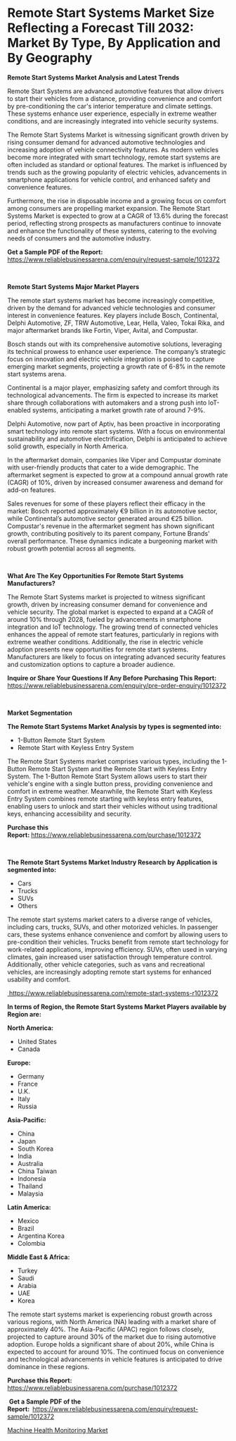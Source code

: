 <p><h1>Remote Start Systems Market Size Reflecting a Forecast Till 2032: Market By Type, By Application and By Geography</h1></p><p><strong>Remote Start Systems Market Analysis and Latest Trends</strong></p>
<p><p>Remote Start Systems are advanced automotive features that allow drivers to start their vehicles from a distance, providing convenience and comfort by pre-conditioning the car's interior temperature and climate settings. These systems enhance user experience, especially in extreme weather conditions, and are increasingly integrated into vehicle security systems.</p><p>The Remote Start Systems Market is witnessing significant growth driven by rising consumer demand for advanced automotive technologies and increasing adoption of vehicle connectivity features. As modern vehicles become more integrated with smart technology, remote start systems are often included as standard or optional features. The market is influenced by trends such as the growing popularity of electric vehicles, advancements in smartphone applications for vehicle control, and enhanced safety and convenience features.</p><p>Furthermore, the rise in disposable income and a growing focus on comfort among consumers are propelling market expansion. The Remote Start Systems Market is expected to grow at a CAGR of 13.6% during the forecast period, reflecting strong prospects as manufacturers continue to innovate and enhance the functionality of these systems, catering to the evolving needs of consumers and the automotive industry.</p></p>
<p><strong>Get a Sample PDF of the Report:&nbsp;</strong> <a href="https://www.reliablebusinessarena.com/enquiry/request-sample/1012372?utm_campaign=2195&utm_medium=2&utm_source=Github&utm_content=ia&utm_term=06032025&utm_id=remote-start-systems">https://www.reliablebusinessarena.com/enquiry/request-sample/1012372</a></p>
<p>&nbsp;</p>
<p><strong>Remote Start Systems Major Market Players</strong></p>
<p><p>The remote start systems market has become increasingly competitive, driven by the demand for advanced vehicle technologies and consumer interest in convenience features. Key players include Bosch, Continental, Delphi Automotive, ZF, TRW Automotive, Lear, Hella, Valeo, Tokai Rika, and major aftermarket brands like Fortin, Viper, Avital, and Compustar.</p><p>Bosch stands out with its comprehensive automotive solutions, leveraging its technical prowess to enhance user experience. The company’s strategic focus on innovation and electric vehicle integration is poised to capture emerging market segments, projecting a growth rate of 6-8% in the remote start systems arena.</p><p>Continental is a major player, emphasizing safety and comfort through its technological advancements. The firm is expected to increase its market share through collaborations with automakers and a strong push into IoT-enabled systems, anticipating a market growth rate of around 7-9%.</p><p>Delphi Automotive, now part of Aptiv, has been proactive in incorporating smart technology into remote start systems. With a focus on environmental sustainability and automotive electrification, Delphi is anticipated to achieve solid growth, especially in North America.</p><p>In the aftermarket domain, companies like Viper and Compustar dominate with user-friendly products that cater to a wide demographic. The aftermarket segment is expected to grow at a compound annual growth rate (CAGR) of 10%, driven by increased consumer awareness and demand for add-on features.</p><p>Sales revenues for some of these players reflect their efficacy in the market: Bosch reported approximately €9 billion in its automotive sector, while Continental’s automotive sector generated around €25 billion. Compustar's revenue in the aftermarket segment has shown significant growth, contributing positively to its parent company, Fortune Brands' overall performance. These dynamics indicate a burgeoning market with robust growth potential across all segments.</p></p>
<p>&nbsp;</p>
<p><strong>What Are The Key Opportunities For Remote Start Systems Manufacturers?</strong></p>
<p><p>The Remote Start Systems market is projected to witness significant growth, driven by increasing consumer demand for convenience and vehicle security. The global market is expected to expand at a CAGR of around 10% through 2028, fueled by advancements in smartphone integration and IoT technology. The growing trend of connected vehicles enhances the appeal of remote start features, particularly in regions with extreme weather conditions. Additionally, the rise in electric vehicle adoption presents new opportunities for remote start systems. Manufacturers are likely to focus on integrating advanced security features and customization options to capture a broader audience.</p></p>
<p><strong>Inquire or Share Your Questions If Any Before Purchasing This Report:</strong> <a href="https://www.reliablebusinessarena.com/enquiry/pre-order-enquiry/1012372?utm_campaign=2195&utm_medium=2&utm_source=Github&utm_content=ia&utm_term=06032025&utm_id=remote-start-systems">https://www.reliablebusinessarena.com/enquiry/pre-order-enquiry/1012372</a></p>
<p>&nbsp;</p>
<p><strong>Market Segmentation</strong></p>
<p><strong>The Remote Start Systems Market Analysis by types is segmented into:</strong></p>
<p><ul><li>1-Button Remote Start System</li><li>Remote Start with Keyless Entry System</li></ul></p>
<p><p>The Remote Start Systems market comprises various types, including the 1-Button Remote Start System and the Remote Start with Keyless Entry System. The 1-Button Remote Start System allows users to start their vehicle's engine with a single button press, providing convenience and comfort in extreme weather. Meanwhile, the Remote Start with Keyless Entry System combines remote starting with keyless entry features, enabling users to unlock and start their vehicles without using traditional keys, enhancing accessibility and security.</p></p>
<p><strong>Purchase this Report:&nbsp;</strong><a href="https://www.reliablebusinessarena.com/purchase/1012372?utm_campaign=2195&utm_medium=2&utm_source=Github&utm_content=ia&utm_term=06032025&utm_id=remote-start-systems">https://www.reliablebusinessarena.com/purchase/1012372</a></p>
<p>&nbsp;</p>
<p><strong>The Remote Start Systems Market Industry Research by Application is segmented into:</strong></p>
<p><ul><li>Cars</li><li>Trucks</li><li>SUVs</li><li>Others</li></ul></p>
<p><p>The remote start systems market caters to a diverse range of vehicles, including cars, trucks, SUVs, and other motorized vehicles. In passenger cars, these systems enhance convenience and comfort by allowing users to pre-condition their vehicles. Trucks benefit from remote start technology for work-related applications, improving efficiency. SUVs, often used in varying climates, gain increased user satisfaction through temperature control. Additionally, other vehicle categories, such as vans and recreational vehicles, are increasingly adopting remote start systems for enhanced usability and comfort.</p></p>
<p><a href="https://www.reliablebusinessarena.com/remote-start-systems-r1012372?utm_campaign=2195&utm_medium=2&utm_source=Github&utm_content=ia&utm_term=06032025&utm_id=remote-start-systems">&nbsp;https://www.reliablebusinessarena.com/remote-start-systems-r1012372</a></p>
<p><strong>In terms of Region, the Remote Start Systems Market Players available by Region are:</strong></p>
<p>
    <p> <strong> North America: </strong>
        <ul>
            <li>United States</li>
            <li>Canada</li>
        </ul>
        </p> 
    <p> <strong> Europe: </strong>
        <ul>
            <li>Germany</li>
            <li>France</li>
            <li>U.K.</li>
            <li>Italy</li>
            <li>Russia</li>
        </ul>
        </p> 
    <p> <strong> Asia-Pacific: </strong>
        <ul>
            <li>China</li>
            <li>Japan</li>
            <li>South Korea</li>
            <li>India</li>
            <li>Australia</li>
            <li>China Taiwan</li>
            <li>Indonesia</li>
            <li>Thailand</li>
            <li>Malaysia</li>
        </ul>
        </p> 
    <p> <strong> Latin America: </strong>
        <ul>
            <li>Mexico</li>
            <li>Brazil</li>
            <li>Argentina Korea</li>
            <li>Colombia</li>
        </ul>
        </p> 
    <p> <strong> Middle East & Africa: </strong>
        <ul>
            <li>Turkey</li>
            <li>Saudi</li>
            <li>Arabia</li>
            <li>UAE</li>
            <li>Korea</li>
        </ul>
    </p>
    </p>
<p><p>The remote start systems market is experiencing robust growth across various regions, with North America (NA) leading with a market share of approximately 40%. The Asia-Pacific (APAC) region follows closely, projected to capture around 30% of the market due to rising automotive adoption. Europe holds a significant share of about 20%, while China is expected to account for around 10%. The continued focus on convenience and technological advancements in vehicle features is anticipated to drive dominance in these regions.</p></p>
<p><strong>Purchase this Report: </strong><a href="https://www.reliablebusinessarena.com/purchase/1012372?utm_campaign=2195&utm_medium=2&utm_source=Github&utm_content=ia&utm_term=06032025&utm_id=remote-start-systems">https://www.reliablebusinessarena.com/purchase/1012372</a></p>
<p>&nbsp;<strong>Get a Sample PDF of the Report:&nbsp;&nbsp;</strong><a href="https://www.reliablebusinessarena.com/enquiry/request-sample/1012372?utm_campaign=2195&utm_medium=2&utm_source=Github&utm_content=ia&utm_term=06032025&utm_id=remote-start-systems">https://www.reliablebusinessarena.com/enquiry/request-sample/1012372</a></p>
<p><strong></strong></p>
<p><p><a href="https://github.com/JakirUddin511/Market-Research-Report-List-1/blob/main/machine-health-monitoring-market.md?utm_campaign=2195&utm_medium=2&utm_source=Github&utm_content=ia&utm_term=06032025&utm_id=remote-start-systems">Machine Health Monitoring Market</a></p></p>
